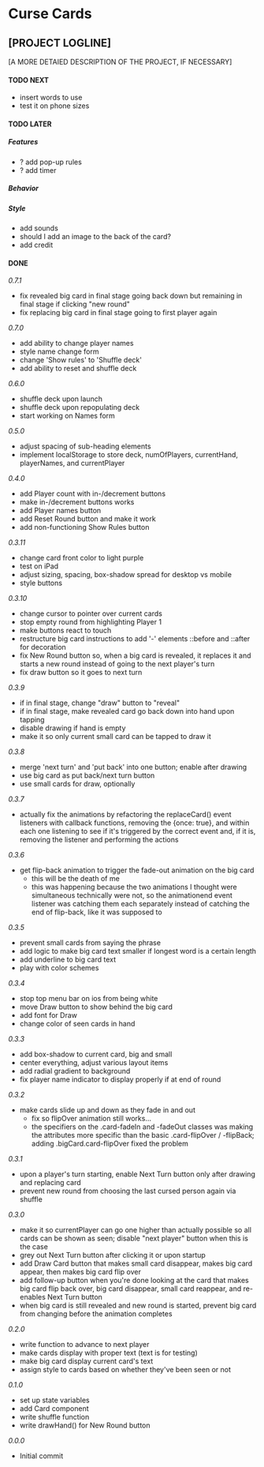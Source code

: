 # Curse Cards

## [PROJECT LOGLINE]

[A MORE DETAIED DESCRIPTION OF THE PROJECT, IF NECESSARY]

#### TODO NEXT

- insert words to use
- test it on phone sizes

#### TODO LATER

##### Features

- ? add pop-up rules
- ? add timer

##### Behavior

##### Style

- add sounds
- should I add an image to the back of the card?
- add credit

#### DONE

_0.7.1_

- fix revealed big card in final stage going back down but remaining in final stage if clicking "new round"
- fix replacing big card in final stage going to first player again

_0.7.0_

- add ability to change player names
- style name change form
- change 'Show rules' to 'Shuffle deck'
- add ability to reset and shuffle deck

_0.6.0_

- shuffle deck upon launch
- shuffle deck upon repopulating deck
- start working on Names form

_0.5.0_

- adjust spacing of sub-heading elements
- implement localStorage to store deck, numOfPlayers, currentHand, playerNames, and currentPlayer

_0.4.0_

- add Player count with in-/decrement buttons
- make in-/decrement buttons works
- add Player names button
- add Reset Round button and make it work
- add non-functioning Show Rules button

_0.3.11_

- change card front color to light purple
- test on iPad
- adjust sizing, spacing, box-shadow spread for desktop vs mobile
- style buttons

_0.3.10_

- change cursor to pointer over current cards
- stop empty round from highlighting Player 1
- make buttons react to touch
- restructure big card instructions to add '-' elements ::before and ::after for decoration
- fix New Round button so, when a big card is revealed, it replaces it and starts a new round instead of going to the next player's turn
- fix draw button so it goes to next turn

_0.3.9_

- if in final stage, change "draw" button to "reveal"
- if in final stage, make revealed card go back down into hand upon tapping
- disable drawing if hand is empty
- make it so only current small card can be tapped to draw it

_0.3.8_

- merge 'next turn' and 'put back' into one button; enable after drawing
- use big card as put back/next turn button
- use small cards for draw, optionally

_0.3.7_

- actually fix the animations by refactoring the replaceCard() event listeners with callback functions, removing the {once: true}, and within each one listening to see if it's triggered by the correct event and, if it is, removing the listener and performing the actions

_0.3.6_

- get flip-back animation to trigger the fade-out animation on the big card
  - this will be the death of me
  - this was happening because the two animations I thought were simultaneous technically were not, so the animationend event listener was catching them each separately instead of catching the end of flip-back, like it was supposed to

_0.3.5_

- prevent small cards from saying the phrase
- add logic to make big card text smaller if longest word is a certain length
- add underline to big card text
- play with color schemes

_0.3.4_

- stop top menu bar on ios from being white
- move Draw button to show behind the big card
- add font for Draw
- change color of seen cards in hand

_0.3.3_

- add box-shadow to current card, big and small
- center everything, adjust various layout items
- add radial gradient to background
- fix player name indicator to display properly if at end of round

_0.3.2_

- make cards slide up and down as they fade in and out
  - fix so flipOver animation still works...
  - the specifiers on the .card-fadeIn and -fadeOut classes was making the attributes more specific than the basic .card-flipOver / -flipBack; adding .bigCard.card-flipOver fixed the problem

_0.3.1_

- upon a player's turn starting, enable Next Turn button only after drawing and replacing card
- prevent new round from choosing the last cursed person again via shuffle

_0.3.0_

- make it so currentPlayer can go one higher than actually possible so all cards can be shown as seen; disable "next player" button when this is the case
- grey out Next Turn button after clicking it or upon startup
- add Draw Card button that makes small card disappear, makes big card appear, then makes big card flip over
- add follow-up button when you're done looking at the card that makes big card flip back over, big card disappear, small card reappear, and re-enables Next Turn button
- when big card is still revealed and new round is started, prevent big card from changing before the animation completes

_0.2.0_

- write function to advance to next player
- make cards display with proper text (text is for testing)
- make big card display current card's text
- assign style to cards based on whether they've been seen or not

_0.1.0_

- set up state variables
- add Card component
- write shuffle function
- write drawHand() for New Round button

_0.0.0_

- Initial commit
